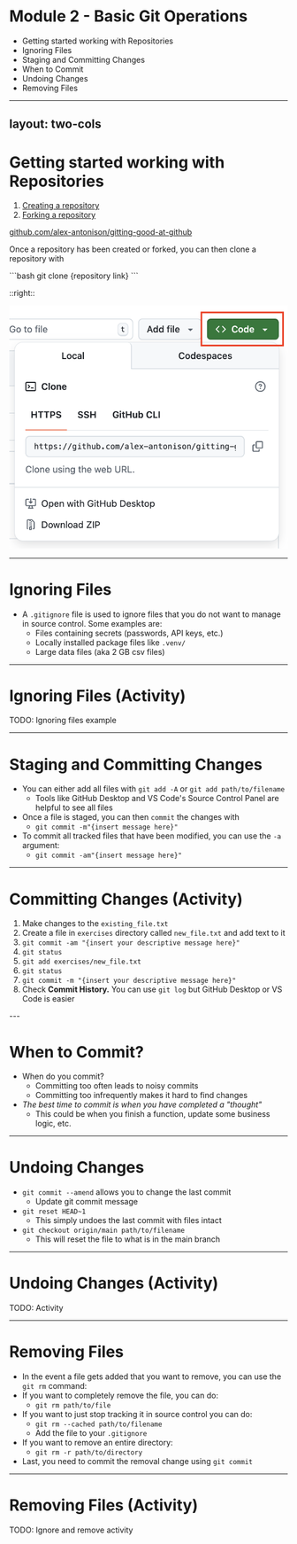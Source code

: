 # **Module 2 - Basic Git Operations**

* Getting started working with Repositories
* Ignoring Files
* Staging and Committing Changes
* When to Commit
* Undoing Changes
* Removing Files

---
layout: two-cols
---

# **Getting started working with Repositories**
<div class="text-2xl">

1. [Creating a repository](https://docs.github.com/en/repositories/creating-and-managing-repositories/quickstart-for-repositories)
2. [Forking a repository](https://docs.github.com/en/pull-requests/collaborating-with-pull-requests/working-with-forks/fork-a-repo#forking-a-repository)

[github.com/alex-antonison/gitting-good-at-github](https://github.com/alex-antonison/gitting-good-at-github)

Once a repository has been created or forked, you can then clone a repository with
</div>
```bash
git clone {repository link}
```

::right::

<img src="./images/get-repository-link.png" />

---

# **Ignoring Files**

* A `.gitignore` file is used to ignore files that you do not want to manage in source control. Some examples are:
  * Files containing secrets (passwords, API keys, etc.)
  * Locally installed package files like `.venv/`
  * Large data files (aka 2 GB csv files)

---

# **Ignoring Files (Activity)**

TODO: Ignoring files example

---

# **Staging and Committing Changes**
<div class="text-2xl">

* You can either add all files with `git add -A` or `git add path/to/filename`
  * Tools like GitHub Desktop and VS Code's Source Control Panel are helpful to see all files
* Once a file is staged, you can then `commit` the changes with
  * `git commit -m"{insert message here}"`
* To commit all tracked files that have been modified, you can use the `-a` argument:
  * `git commit -am"{insert message here}"`
</div>

---

# **Committing Changes (Activity)**
<div class="text-2xl">

1. Make changes to the `existing_file.txt`
2. Create a file in `exercises` directory called `new_file.txt` and add text to it
3. `git commit -am "{insert your descriptive message here}"`
4. `git status`
5. `git add exercises/new_file.txt`
6. `git status`
7. `git commit -m "{insert your descriptive message here}"`
8. Check **Commit History.** You can use `git log` but GitHub Desktop or VS Code is easier
</div>
---

# **When to Commit?**

* When do you commit?
  * Committing too often leads to noisy commits
  * Committing too infrequently makes it hard to find changes
* _The best time to commit is when you have completed a "thought"_
  * This could be when you finish a function, update some business logic, etc.

---

# **Undoing Changes**
<div class="text-2xl">

* `git commit --amend` allows you to change the last commit
  * Update git commit message
* `git reset HEAD~1`
  * This simply undoes the last commit with files intact
* `git checkout origin/main path/to/filename`
  * This will reset the file to what is in the main branch
</div>

---

# **Undoing Changes (Activity)**

TODO: Activity

---

# **Removing Files**
<div class="text-2xl">

* In the event a file gets added that you want to remove, you can use the\
`git rm` command:
* If you want to completely remove the file, you can do: 
  * `git rm path/to/file`
* If you want to just stop tracking it in source control you can do:
  * `git rm --cached path/to/filename`
  * Add the file to your `.gitignore`
* If you want to remove an entire directory:
  * `git rm -r path/to/directory`
* Last, you need to commit the removal change using `git commit`
</div>

---

# **Removing Files (Activity)**

TODO: Ignore and remove activity

